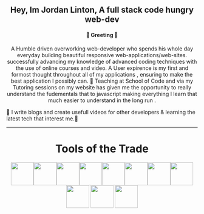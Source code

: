 
<h2 align="center">Hey, Im Jordan Linton, A full stack code hungry web-dev </h2>

<h4 align="center">👋 Greeting 👋 </h4>



<p align="center">
A Humble driven overworking web-developer who spends his whole day everyday building beautiful responsive web-applications/web-sites. successfully advancing my knowledge of advanced coding techniques with the use of online courses and video. A User expirence is my first and formost thought throughout all of my applications , ensuring to make the best application I possibly can.
🌱 Teaching at School of Code and via my Tutoring sessions on my website has given me the opportunity to really understand the fudementals that to javascript making everything I learn that much easier to understand in the long run .
</p>

🚀  I write blogs and create usefull videos for other developers & learning the latest tech that interest me.🚀 

---

<h1 align="center">Tools of the Trade </h1>

<div align="center">
<img height="60px" src="https://img.icons8.com/color/48/000000/html-5--v2.png"/><img height="60px" src="https://img.icons8.com/color/48/000000/css3.png"/><img height="60px" src="https://img.icons8.com/color/48/000000/sass-avatar.png"/><img height="60px" src="https://img.icons8.com/ultraviolet/40/000000/react--v2.png"/><img height="60px" src="https://img.icons8.com/color/48/000000/javascript--v1.png"/><img height="60px" src="https://img.icons8.com/color/48/000000/firebase.png"/><img height="60px" src="https://img.icons8.com/fluency/48/000000/adobe-photoshop.png"/><img height="60px" src="https://img.icons8.com/fluency/48/000000/adobe-after-effects.png"/><img height="60px" src="https://img.icons8.com/color/48/000000/figma--v1.png"/>
<img height="60px" src="https://img.icons8.com/fluency/344/node-js.png"/>
<img height="60px" src="https://img.icons8.com/color/344/git.png"/>
<!--

</div>

**Jordaneddielinton93/Jordaneddielinton93** is a ✨ _special_ ✨ repository because its `README.md` (this file) appears on your GitHub profile.

Here are some ideas to get you started:

- 🔭 I’m currently working on ...
- 🌱 I’m currently learning ...
- 👯 I’m looking to collaborate on ...
- 🤔 I’m looking for help with ...
- 💬 Ask me about ...
- 📫 How to reach me: ...
- 😄 Pronouns: ...
- ⚡ Fun fact: ...
-->
